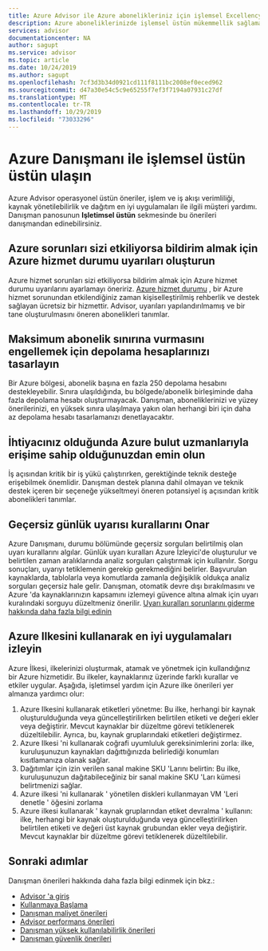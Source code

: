 ```yaml
---
title: Azure Advisor ile Azure abonelikleriniz için işlemsel Excellency 'ı geliştirme | Microsoft Docs
description: Azure aboneliklerinizde işlemsel üstün mükemmellik sağlamak ve bunları iyileştirmek için Advisor 'ı kullanın.
services: advisor
documentationcenter: NA
author: sagupt
ms.service: advisor
ms.topic: article
ms.date: 10/24/2019
ms.author: sagupt
ms.openlocfilehash: 7cf3d3b34d0921cd111f8111bc2008ef0eced962
ms.sourcegitcommit: d47a30e54c5c9e65255f7ef3f7194a07931c27df
ms.translationtype: MT
ms.contentlocale: tr-TR
ms.lasthandoff: 10/29/2019
ms.locfileid: "73033296"
---
```

# <a name="achieve-operational-excellence-with-azure-advisor"></a>Azure Danışmanı ile işlemsel üstün üstün ulaşın

Azure Advisor operasyonel üstün öneriler, işlem ve iş akışı verimliliği, kaynak yönetilebilirlik ve dağıtım en iyi uygulamaları ile ilgili müşteri yardımı. Danışman panosunun **Işletimsel üstün** sekmesinde bu önerileri danışmandan edinebilirsiniz.

## <a name="create-azure-service-health-alerts-to-be-notified-when-azure-issues-affect-you"></a>Azure sorunları sizi etkiliyorsa bildirim almak için Azure hizmet durumu uyarıları oluşturun

Azure hizmet sorunları sizi etkiliyorsa bildirim almak için Azure hizmet durumu uyarılarını ayarlamayı öneririz. [Azure hizmet durumu](https://azure.microsoft.com/features/service-health/) , bir Azure hizmet sorunundan etkilendiğiniz zaman kişiselleştirilmiş rehberlik ve destek sağlayan ücretsiz bir hizmettir. Advisor, uyarıları yapılandırılmamış ve bir tane oluşturulmasını öneren abonelikleri tanımlar.

## <a name="design-your-storage-accounts-to-prevent-hitting-the-maximum-subscription-limit"></a>Maksimum abonelik sınırına vurmasını engellemek için depolama hesaplarınızı tasarlayın

Bir Azure bölgesi, abonelik başına en fazla 250 depolama hesabını destekleyebilir. Sınıra ulaşıldığında, bu bölgede/abonelik birleşiminde daha fazla depolama hesabı oluşturmayacak. Danışman, aboneliklerinizi ve yüzey önerilerinizi, en yüksek sınıra ulaşılmaya yakın olan herhangi biri için daha az depolama hesabı tasarlamanızı denetlayacaktır.

## <a name="ensure-you-have-access-to-azure-cloud-experts-when-you-need-it"></a>İhtiyacınız olduğunda Azure bulut uzmanlarıyla erişime sahip olduğunuzdan emin olun

İş açısından kritik bir iş yükü çalıştırırken, gerektiğinde teknik desteğe erişebilmek önemlidir. Danışman destek planına dahil olmayan ve teknik destek içeren bir seçeneğe yükseltmeyi öneren potansiyel iş açısından kritik abonelikleri tanımlar.

## <a name="repair-invalid-log-alert-rules"></a>Geçersiz günlük uyarısı kurallarını Onar

Azure Danışmanı, durumu bölümünde geçersiz sorguları belirtilmiş olan uyarı kurallarını algılar. Günlük uyarı kuralları Azure İzleyici'de oluşturulur ve belirtilen zaman aralıklarında analiz sorguları çalıştırmak için kullanılır. Sorgu sonuçları, uyarıyı tetiklemenin gerekip gerekmediğini belirler. Başvurulan kaynaklarda, tablolarla veya komutlarda zamanla değişiklik oldukça analiz sorguları geçersiz hale gelir. Danışman, otomatik devre dışı bırakılmasını ve Azure 'da kaynaklarınızın kapsamını izlemeyi güvence altına almak için uyarı kuralındaki sorguyu düzeltmeniz önerilir. [Uyarı kuralları sorunlarını giderme hakkında daha fazla bilgi edinin](https://aka.ms/aa_logalerts_queryrepair)

## <a name="follow-best-practices-using-azure-policy"></a>Azure Ilkesini kullanarak en iyi uygulamaları izleyin

Azure İlkesi, ilkelerinizi oluşturmak, atamak ve yönetmek için kullandığınız bir Azure hizmetidir. Bu ilkeler, kaynaklarınız üzerinde farklı kurallar ve etkiler uygular. Aşağıda, işletimsel yardım için Azure ilke önerileri yer almanıza yardımcı olur: 
1. Azure Ilkesini kullanarak etiketleri yönetme: Bu ilke, herhangi bir kaynak oluşturulduğunda veya güncelleştirilirken belirtilen etiketi ve değeri ekler veya değiştirir. Mevcut kaynaklar bir düzeltme görevi tetiklenerek düzeltilebilir. Ayrıca, bu, kaynak gruplarındaki etiketleri değiştirmez.
2. Azure Ilkesi 'ni kullanarak coğrafi uyumluluk gereksinimlerini zorla: ilke, kuruluşunuzun kaynakları dağıttığınızda belirlediği konumları kısıtlamanıza olanak sağlar. 
3. Dağıtımlar için izin verilen sanal makine SKU 'Larını belirtin: Bu ilke, kuruluşunuzun dağıtabileceğiniz bir sanal makine SKU 'Ları kümesi belirtmenizi sağlar.
4. Azure ilkesi 'ni kullanarak ' yönetilen diskleri kullanmayan VM 'Leri denetle ' öğesini zorlama
5. Azure ilkesi kullanarak ' kaynak gruplarından etiket devralma ' kullanın: ilke, herhangi bir kaynak oluşturulduğunda veya güncelleştirilirken belirtilen etiketi ve değeri üst kaynak grubundan ekler veya değiştirir. Mevcut kaynaklar bir düzeltme görevi tetiklenerek düzeltilebilir.

## <a name="next-steps"></a>Sonraki adımlar

Danışman önerileri hakkında daha fazla bilgi edinmek için bkz.:
* [Advisor 'a giriş](advisor-overview.md)
* [Kullanmaya Başlama](advisor-get-started.md)
* [Danışman maliyet önerileri](advisor-cost-recommendations.md)
* [Advisor performans önerileri](advisor-performance-recommendations.md)
* [Danışman yüksek kullanılabilirlik önerileri](advisor-high-availability-recommendations.md)
* [Danışman güvenlik önerileri](advisor-security-recommendations.md)
